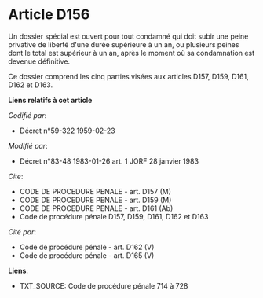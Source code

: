 # Article D156

Un dossier spécial est ouvert pour tout condamné qui doit subir une peine privative de liberté d'une durée supérieure à un
an, ou plusieurs peines dont le total est supérieur à un an, après le moment où sa condamnation est devenue définitive.

Ce dossier comprend les cinq parties visées aux articles D157, D159, D161, D162 et D163.

**Liens relatifs à cet article**

_Codifié par_:

  - Décret n°59-322 1959-02-23

_Modifié par_:

  - Décret n°83-48 1983-01-26 art. 1 JORF 28 janvier 1983

_Cite_:

  - CODE DE PROCEDURE PENALE - art. D157 (M)
  - CODE DE PROCEDURE PENALE - art. D159 (M)
  - CODE DE PROCEDURE PENALE - art. D161 (Ab)
  - Code de procédure pénale D157, D159, D161, D162 et D163

_Cité par_:

  - Code de procédure pénale - art. D162 (V)
  - Code de procédure pénale - art. D165 (V)

**Liens**:

  - TXT_SOURCE: Code de procédure pénale 714 à 728

